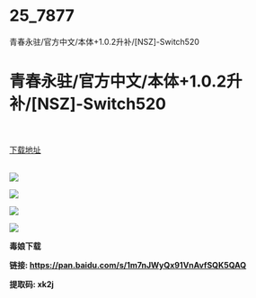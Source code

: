 # 25_7877
青春永驻/官方中文/本体+1.0.2升补/[NSZ]-Switch520
# 青春永驻/官方中文/本体+1.0.2升补/[NSZ]-Switch520
 <br/></br>
[下载地址](https://www.switch520.cc/article/7877 "下载地址")
<br/></br>

<p><img src="https://www.switch520.cc/muke_img/upload_art_editor_20201215-1_443a2b3e2df1b12fdf406ce31fc1349b.jpg"></p>
<p><img src="https://www.switch520.cc/muke_img/upload_art_editor_20201215-1_2a9b2abf18d641586f1b9606496d1341.jpg"></p>
<p><img src="https://www.switch520.cc/muke_img/upload_art_editor_20201215-1_f8895b506c3017506752c871bf28f264.jpg"></p>
<p><img src="https://www.switch520.cc/muke_img/upload_art_editor_20201215-1_100bb7ad4f9eb277d410dd3a039a258c.jpg"></p>
<p></p>
<p></p>
<p></p>
<p><strong><span>毒娘下载</span></strong></p>
<p><strong><span></span><span>链接: </span></strong><a href="https://pan.baidu.com/s/1m7nJWyQx91VnAvfSQK5QAQ" style="text-decoration: underline"><strong><span>https://pan.baidu.com/s/1m7nJWyQx91VnAvfSQK5QAQ</span></strong></a></p>
<p><strong><span> 提取码: xk2j</span></strong></p>
